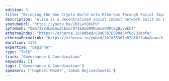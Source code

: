 ```yaml
---
edition: 3
title: "Bringing the Non Crypto World onto Ethereum Through Social Impact"
description: "Alice is a decentralised social impact network built on Ethereum. It incentivises social organisations to run their projects transparently, so that funders can identify and scale those that are truly effective. We will share our experience (and the challenges) of getting our first application – a hyper transparent donation platform aimed at a mass/non-crypto audience – into production. We’ll also present the work we’re doing with large financial institutions and charities, and the future of the Alice network."
youtubeUrl: "https://youtu.be/1bjLwYOkGPU"
ipfsHash: "Qma73SZ4Lm5ewJCEsmrDY1E8oGRMNu6zeUQPcEgHyvwkkf"
ethernaIndex: "https://etherna.io/embed/63465b76080a54f6d733ebfa"
ethernaPermalink: "https://etherna.io/embed/1b1d5536fa82bf8ffaba8eaec3fe6e96db1fcea0ba13d50ac349bbc6d448fcfc"
duration: 1391
expertise: "Beginner"
type: "Talk"
track: "Governance & Coordination"
keywords: []
tags: ['Governance & Coordination']
speakers: ['Raphaël Mazet','Jakub Wojciechowski']
---
```

